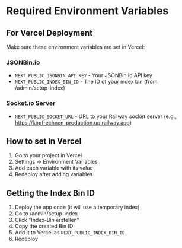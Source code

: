 # Required Environment Variables

## For Vercel Deployment

Make sure these environment variables are set in Vercel:

### JSONBin.io
- `NEXT_PUBLIC_JSONBIN_API_KEY` - Your JSONBin.io API key
- `NEXT_PUBLIC_INDEX_BIN_ID` - The ID of your index bin (from /admin/setup-index)

### Socket.io Server
- `NEXT_PUBLIC_SOCKET_URL` - URL to your Railway socket server (e.g., https://kopfrechnen-production.up.railway.app)

## How to set in Vercel

1. Go to your project in Vercel
2. Settings → Environment Variables
3. Add each variable with its value
4. Redeploy after adding variables

## Getting the Index Bin ID

1. Deploy the app once (it will use a temporary index)
2. Go to /admin/setup-index
3. Click "Index-Bin erstellen"
4. Copy the created Bin ID
5. Add it to Vercel as `NEXT_PUBLIC_INDEX_BIN_ID`
6. Redeploy

